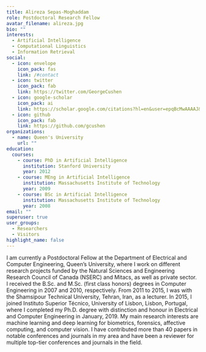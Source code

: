 ```yaml
---
title: Alireza Sepas-Moghaddam
role: Postdoctoral Research Fellow
avatar_filename: alireza.jpg
bio: ""
interests:
  - Artificial Intelligence
  - Computational Linguistics
  - Information Retrieval
social:
  - icon: envelope
    icon_pack: fas
    link: /#contact
  - icon: twitter
    icon_pack: fab
    link: https://twitter.com/GeorgeCushen
  - icon: google-scholar
    icon_pack: ai
    link: https://scholar.google.com/citations?hl=en&user=epqBcMwAAAAJ&view_op=list_works&sortby=pubdate
  - icon: github
    icon_pack: fab
    link: https://github.com/gcushen
organizations:
  - name: Queen's University
    url: ""
education:
  courses:
    - course: PhD in Artificial Intelligence
      institution: Stanford University
      year: 2012
    - course: MEng in Artificial Intelligence
      institution: Massachusetts Institute of Technology
      year: 2009
    - course: BSc in Artificial Intelligence
      institution: Massachusetts Institute of Technology
      year: 2008
email: ""
superuser: true
user_groups:
  - Researchers
  - Visitors
highlight_name: false
---
```

I am currently a Postdoctoral Fellow at the Department of Electrical and Computer Engineering, Queen’s University, where I work on different research projects funded by the Natural Sciences and Engineering Research Council of Canada (NSERC) and Mitacs, as well as private sector. I received the B.Sc. and M.Sc. (first class honors) degrees in Computer Engineering in 2007 and 2010, respectively. From 2011 to 2015, I was with the Shamsipour Technical University, Tehran, Iran, as a lecturer. In 2015, I joined Instituto Superior Técnico, University of Lisbon, Lisbon, Portugal, where I completed my Ph.D. degree with distinction and honour in Electrical and Computer Engineering in January, 2019. My main research interests are machine learning and deep learning for biometrics, forensics, affective computing, and computer vision. I have contributed more than 40 papers in notable conferences and journals in my area and have been a reviewer for multiple top-tier conferences and journals in the field.